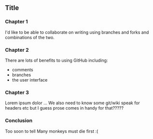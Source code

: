 ## Title

### Chapter 1

I'd like to be able to collaborate on writing using branches and forks and combinations of the two.

### Chapter 2

There are lots of benefits to using GitHub including:
 
* comments
* branches
* the user interface

### Chapter 3

Lorem ipsum dolor ...
We also need to know some git/wiki speak for headers etc but I guess prose comes in handy for that?????

### Conclusion

Too soon to tell
Many monkeys must die first :(
